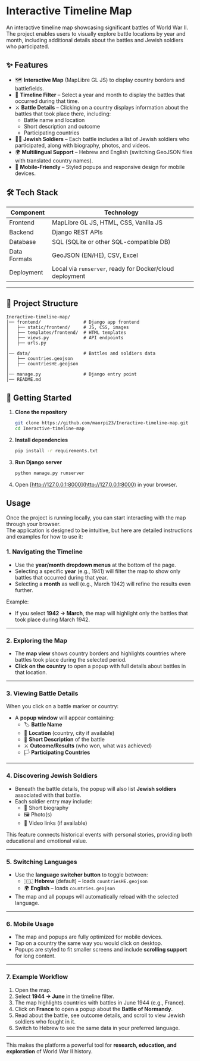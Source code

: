 # Interactive Timeline Map

An interactive timeline map showcasing significant battles of World War II.  
The project enables users to visually explore battle locations by year and month, including additional details about the battles and Jewish soldiers who participated.

## ✨ Features

- 🗺️ **Interactive Map** (MapLibre GL JS) to display country borders and battlefields.  
- 📅 **Timeline Filter** – Select a year and month to display the battles that occurred during that time.  
- ⚔️ **Battle Details** – Clicking on a country displays information about the battles that took place there, including:  
  - Battle name and location  
  - Short description and outcome  
  - Participating countries  
- 👨‍✈️ **Jewish Soldiers** – Each battle includes a list of Jewish soldiers who participated, along with biography, photos, and videos.  
- 🌍 **Multilingual Support** – Hebrew and English (switching GeoJSON files with translated country names).  
- 📱 **Mobile-Friendly** – Styled popups and responsive design for mobile devices.  

## 🛠️ Tech Stack

| Component       | Technology                            |
|----------------|----------------------------------------|
| Frontend        | MapLibre GL JS, HTML, CSS, Vanilla JS |
| Backend         | Django REST APIs                      |
| Database        | SQL (SQLite or other SQL-compatible DB)|
| Data Formats    | GeoJSON (EN/HE), CSV, Excel           |
| Deployment      | Local via `runserver`, ready for Docker/cloud deployment |

---
## 📂 Project Structure

```
Ineractive-timeline-map/
│── frontend/                # Django app frontend
│   ├── static/frontend/     # JS, CSS, images
│   ├── templates/frontend/  # HTML templates
│   ├── views.py             # API endpoints
│   ├── urls.py
│
│── data/                    # Battles and soldiers data
│   ├── countries.geojson
│   ├── countriesHE.geojson
│
│── manage.py                # Django entry point
│── README.md
```

## 🚀 Getting Started

1. **Clone the repository**
   ```bash
   git clone https://github.com/maorpi23/Ineractive-timeline-map.git
   cd Ineractive-timeline-map
   ```

2. **Install dependencies**
   ```bash
   pip install -r requirements.txt
   ```

3. **Run Django server**
   ```bash
   python manage.py runserver
   ```

4. Open [http://127.0.0.1:8000](http://127.0.0.1:8000) in your browser.

## Usage

Once the project is running locally, you can start interacting with the map through your browser.  
The application is designed to be intuitive, but here are detailed instructions and examples for how to use it:

### 1. Navigating the Timeline
- Use the **year/month dropdown menus** at the bottom of the page.  
- Selecting a specific **year** (e.g., 1941) will filter the map to show only battles that occurred during that year.  
- Selecting a **month** as well (e.g., March 1942) will refine the results even further.

Example:
- If you select **1942 → March**, the map will highlight only the battles that took place during March 1942.

---

### 2. Exploring the Map
- The **map view** shows country borders and highlights countries where battles took place during the selected period.    
- **Click on the country** to open a popup with full details about battles in that location.

---

### 3. Viewing Battle Details
When you click on a battle marker or country:
- A **popup window** will appear containing:  
  - 🏷️ **Battle Name**  
  - 📍 **Location** (country, city if available)  
  - 📖 **Short Description** of the battle  
  - ⚔️ **Outcome/Results** (who won, what was achieved)  
  - 🏳️ **Participating Countries**


---

### 4. Discovering Jewish Soldiers
- Beneath the battle details, the popup will also list **Jewish soldiers** associated with that battle.  
- Each soldier entry may include:  
  - 📜 Short biography  
  - 🖼️ Photo(s)  
  - 🎥 Video links (if available)  

This feature connects historical events with personal stories, providing both educational and emotional value.

---

### 5. Switching Languages
- Use the **language switcher button** to toggle between:
  - 🇮🇱 **Hebrew** (default) – loads `countriesHE.geojson`  
  - 🌍 **English** – loads `countries.geojson`   
- The map and all popups will automatically reload with the selected language.

---

### 6. Mobile Usage
- The map and popups are fully optimized for mobile devices.  
- Tap on a country the same way you would click on desktop.  
- Popups are styled to fit smaller screens and include **scrolling support** for long content.

---

### 7. Example Workflow
1. Open the map.  
2. Select **1944 → June** in the timeline filter.  
3. The map highlights countries with battles in June 1944 (e.g., France).  
4. Click on **France** to open a popup about the **Battle of Normandy**.  
5. Read about the battle, see outcome details, and scroll to view Jewish soldiers who fought in it.  
6. Switch to Hebrew to see the same data in your preferred language.

---

This makes the platform a powerful tool for **research, education, and exploration** of World War II history.

